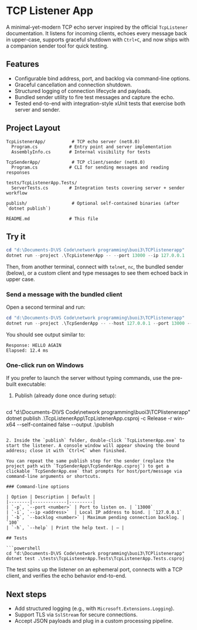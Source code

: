 # TCP Listener App

A minimal-yet-modern TCP echo server inspired by the official `TcpListener` documentation. It listens for incoming clients, echoes every message back in upper-case, supports graceful shutdown with `Ctrl+C`, and now ships with a companion sender tool for quick testing.

## Features

- Configurable bind address, port, and backlog via command-line options.
- Graceful cancellation and connection shutdown.
- Structured logging of connection lifecycle and payloads.
- Bundled sender utility to fire test messages and capture the echo.
- Tested end-to-end with integration-style xUnit tests that exercise both server and sender.

## Project Layout

```
TcpListenerApp/          # TCP echo server (net8.0)
  Program.cs            # Entry point and server implementation
  AssemblyInfo.cs       # Internal visibility for tests

TcpSenderApp/            # TCP client/sender (net8.0)
  Program.cs            # CLI for sending messages and reading responses

tests/TcpListenerApp.Tests/
  ServerTests.cs        # Integration tests covering server + sender workflow

publish/                 # Optional self-contained binaries (after `dotnet publish`)

README.md               # This file
```

## Try it

```powershell
cd "d:\Documents-D\VS Code\network programming\buoi3\TCPlistenerapp"
dotnet run --project .\TcpListenerApp -- --port 13000 --ip 127.0.0.1
```

Then, from another terminal, connect with `telnet`, `nc`, the bundled sender (below), or a custom client and type messages to see them echoed back in upper case.

### Send a message with the bundled client

Open a second terminal and run:

```powershell
cd "d:\Documents-D\VS Code\network programming\buoi3\TCPlistenerapp"
dotnet run --project .\TcpSenderApp -- --host 127.0.0.1 --port 13000 --message "hello again"
```

You should see output similar to:

```
Response: HELLO AGAIN
Elapsed: 12.4 ms
```

### One-click run on Windows

If you prefer to launch the server without typing commands, use the pre-built executable:

1. Publish (already done once during setup):

   ```powershell
  cd "d:\Documents-D\VS Code\network programming\buoi3\TCPlistenerapp"
   dotnet publish .\TcpListenerApp\TcpListenerApp.csproj -c Release -r win-x64 --self-contained false --output .\publish
   ```

2. Inside the `publish` folder, double-click `TcpListenerApp.exe` to start the listener. A console window will appear showing the bound address; close it with `Ctrl+C` when finished.

You can repeat the same publish step for the sender (replace the project path with `TcpSenderApp\TcpSenderApp.csproj`) to get a clickable `TcpSenderApp.exe` that prompts for host/port/message via command-line arguments or shortcuts.

### Command-line options

| Option | Description | Default |
|--------|-------------|---------|
| `-p`, `--port <number>` | Port to listen on. | `13000`
| `-i`, `--ip <address>`  | Local IP address to bind. | `127.0.0.1`
| `-b`, `--backlog <number>` | Maximum pending connection backlog. | `100`
| `-h`, `--help` | Print the help text. | — |

## Tests

```powershell
cd "d:\Documents-D\VS Code\network programming\buoi3\TCPlistenerapp"
dotnet test .\tests\TcpListenerApp.Tests\TcpListenerApp.Tests.csproj
```

The test spins up the listener on an ephemeral port, connects with a TCP client, and verifies the echo behavior end-to-end.

## Next steps

- Add structured logging (e.g., with `Microsoft.Extensions.Logging`).
- Support TLS via `SslStream` for secure connections.
- Accept JSON payloads and plug in a custom processing pipeline.
